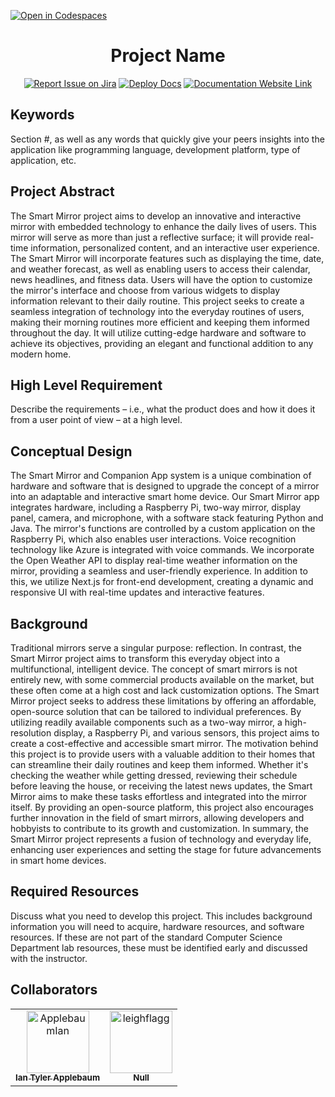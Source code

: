 [![Open in Codespaces](https://classroom.github.com/assets/launch-codespace-7f7980b617ed060a017424585567c406b6ee15c891e84e1186181d67ecf80aa0.svg)](https://classroom.github.com/open-in-codespaces?assignment_repo_id=11815935)
<div align="center">

# Project Name
[![Report Issue on Jira](https://img.shields.io/badge/Report%20Issues-Jira-0052CC?style=flat&logo=jira-software)](https://temple-cis-projects-in-cs.atlassian.net/jira/software/c/projects/DT/issues)
[![Deploy Docs](https://github.com/ApplebaumIan/tu-cis-4398-docs-template/actions/workflows/deploy.yml/badge.svg)](https://github.com/ApplebaumIan/tu-cis-4398-docs-template/actions/workflows/deploy.yml)
[![Documentation Website Link](https://img.shields.io/badge/-Documentation%20Website-brightgreen)](https://applebaumian.github.io/tu-cis-4398-docs-template/)


</div>


## Keywords

Section #, as well as any words that quickly give your peers insights into the application like programming language, development platform, type of application, etc.

## Project Abstract

The Smart Mirror project aims to develop an innovative and interactive mirror with embedded technology to enhance the daily lives of users. This mirror will serve as more than just a reflective surface; it will provide real-time information, personalized content, and an interactive user experience.
The Smart Mirror will incorporate features such as displaying the time, date, and weather forecast, as well as enabling users to access their calendar, news headlines, and fitness data. Users will have the option to customize the mirror's interface and choose from various widgets to display information relevant to their daily routine.
This project seeks to create a seamless integration of technology into the everyday routines of users, making their morning routines more efficient and keeping them informed throughout the day. It will utilize cutting-edge hardware and software to achieve its objectives, providing an elegant and functional addition to any modern home.

## High Level Requirement

Describe the requirements – i.e., what the product does and how it does it from a user point of view – at a high level.

## Conceptual Design
The Smart Mirror and Companion App system is a unique combination of hardware and software that is designed to upgrade the concept of a mirror into an adaptable and interactive smart home device. Our Smart Mirror app integrates hardware, including a Raspberry Pi, two-way mirror, display panel, camera, and microphone, 
with a software stack featuring Python and Java. The mirror's functions are controlled by a custom application on the Raspberry Pi, 
which also enables user interactions. Voice recognition technology like Azure is integrated with voice commands. We incorporate the Open 
Weather API to display real-time weather information on the mirror, providing a seamless and user-friendly experience. In addition to this, 
we utilize Next.js for front-end development, creating a dynamic and responsive UI with real-time updates and interactive features.

## Background

Traditional mirrors serve a singular purpose: reflection. In contrast, the Smart Mirror project aims to transform this everyday object into a multifunctional, intelligent device. The concept of smart mirrors is not entirely new, with some commercial products available on the market, but these often come at a high cost and lack customization options.
The Smart Mirror project seeks to address these limitations by offering an affordable, open-source solution that can be tailored to individual preferences. By utilizing readily available components such as a two-way mirror, a high-resolution display, a Raspberry Pi, and various sensors, this project aims to create a cost-effective and accessible smart mirror.
The motivation behind this project is to provide users with a valuable addition to their homes that can streamline their daily routines and keep them informed. Whether it's checking the weather while getting dressed, reviewing their schedule before leaving the house, or receiving the latest news updates, the Smart Mirror aims to make these tasks effortless and integrated into the mirror itself.
By providing an open-source platform, this project also encourages further innovation in the field of smart mirrors, allowing developers and hobbyists to contribute to its growth and customization. In summary, the Smart Mirror project represents a fusion of technology and everyday life, enhancing user experiences and setting the stage for future advancements in smart home devices.

## Required Resources

Discuss what you need to develop this project. This includes background information you will need to acquire, hardware resources, and software resources. If these are not part of the standard Computer Science Department lab resources, these must be identified early and discussed with the instructor.

## Collaborators

[//]: # ( readme: collaborators -start )
<table>
<tr>
    <td align="center">
        <a href="https://github.com/ApplebaumIan">
            <img src="https://avatars.githubusercontent.com/u/9451941?v=4" width="100;" alt="ApplebaumIan"/>
            <br />
            <sub><b>Ian Tyler Applebaum</b></sub>
        </a>
    </td>
    <td align="center">
        <a href="https://github.com/leighflagg">
            <img src="https://avatars.githubusercontent.com/u/77810293?v=4" width="100;" alt="leighflagg"/>
            <br />
            <sub><b>Null</b></sub>
        </a>
    </td></tr>
</table>

[//]: # ( readme: collaborators -end )
